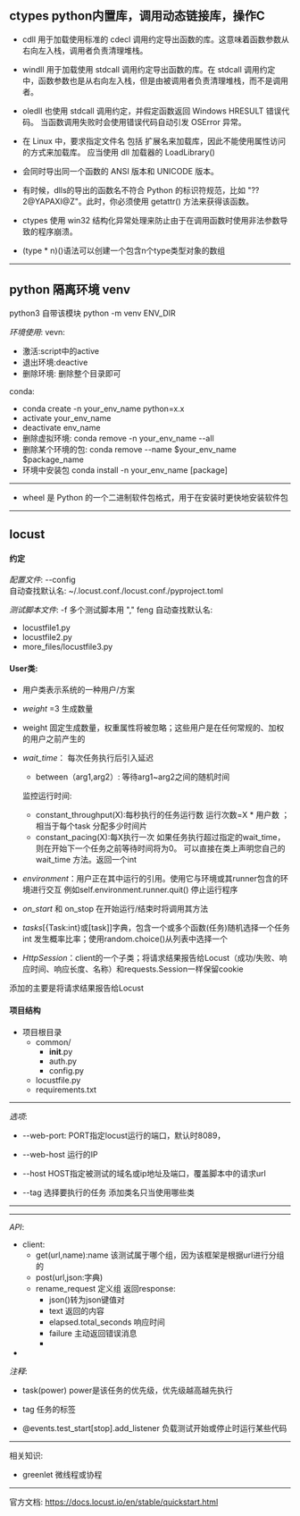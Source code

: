## ctypes python内置库，调用动态链接库，操作C
- cdll 用于加载使用标准的 cdecl 调用约定导出函数的库。这意味着函数参数从右向左入栈，调用者负责清理堆栈。
- windll 用于加载使用 stdcall 调用约定导出函数的库。在 stdcall 调用约定中，函数参数也是从右向左入栈，但是由被调用者负责清理堆栈，而不是调用者。
-  oledll 也使用 stdcall 调用约定，并假定函数返回 Windows HRESULT 错误代码。 当函数调用失败时会使用错误代码自动引发 OSError 异常。
- 在 Linux 中，要求指定文件名 包括 扩展名来加载库，因此不能使用属性访问的方式来加载库。 应当使用 dll 加载器的 LoadLibrary() 
- 会同时导出同一个函数的 ANSI 版本和 UNICODE 版本。
- 有时候，dlls的导出的函数名不符合 Python 的标识符规范，比如 "??2@YAPAXI@Z"。此时，你必须使用 getattr() 方法来获得该函数。
- ctypes 使用 win32 结构化异常处理来防止由于在调用函数时使用非法参数导致的程序崩溃。

- (type * n)()语法可以创建一个包含n个type类型对象的数组
----
## python 隔离环境 venv
python3 自带该模块
python -m venv ENV_DIR  

*环境使用*:
vevn:
- 激活:script中的active
- 退出环境:deactive
- 删除环境: 删除整个目录即可

conda:
- conda create -n your_env_name python=x.x
- activate your_env_name
- deactivate env_name
- 删除虚拟环境: conda remove -n your_env_name --all
- 删除某个环境的包: conda remove --name $your_env_name  $package_name 
- 环境中安装包 conda install -n your_env_name [package]

----
- wheel 是 Python 的一个二进制软件包格式，用于在安装时更快地安装软件包


--- 
## locust 
#### 约定
*配置文件*:
--config  
自动查找默认名:
~/.locust.conf./locust.conf./pyproject.toml 

*测试脚本文件*:
-f   多个测试脚本用 "," feng
自动查找默认名:
- locustfile1.py
- locustfile2.py
- more_files/locustfile3.py 

#### User类:
- 用户类表示系统的一种用户/方案
- *weight* =3  生成数量
- weight 固定生成数量，权重属性将被忽略；这些用户是在任何常规的、加权的用户之前产生的
- *wait_time*：
    每次任务执行后引入延迟
    - between（arg1,arg2）: 等待arg1~arg2之间的随机时间

    监控运行时间:
    - constant_throughput(X):每秒执行的任务运行数  运行次数=X * 用户数 ；相当于每个task 分配多少时间片
    - constant_pacing(X):每X执行一次 
    如果任务执行超过指定的wait_time，则在开始下一个任务之前等待时间将为0。
    可以直接在类上声明您自己的 wait_time 方法。返回一个int

- *environment*：用户正在其中运行的引用。使用它与环境或其runner包含的环境进行交互 例如self.environment.runner.quit()  停止运行程序


- *on_start* 和 on_stop 在开始运行/结束时将调用其方法

- *tasks*[{Task:int}或[task]]字典，包含一个或多个函数(任务)随机选择一个任务  int  发生概率比率；使用random.choice()从列表中选择一个

- *HttpSession*：client的一个子类；将请求结果报告给Locust（成功/失败、响应时间、响应长度、名称）和requests.Session一样保留cookie

添加的主要是将请求结果报告给Locust
#### 项目结构
- 项目根目录
    - common/
        - __init__.py
        - auth.py
        - config.py
    - locustfile.py
    - requirements.txt
---
*选项*:
- --web-port: PORT指定locust运行的端口，默认时8089，
- --web-host 运行的IP
- --host HOST指定被测试的域名或ip地址及端口，覆盖脚本中的请求url

- --tag 选择要执行的任务
添加类名只当使用哪些类
---



---
*API*:


 - client:
    - get(url,name):name 该测试属于哪个组，因为该框架是根据url进行分组的
    - post(url,json:字典)
    - rename_request 定义组
    返回response:
        - json()转为json键值对
        - text 返回的内容
        - elapsed.total_seconds 响应时间
        - failure 主动返回错误消息
        - 
-
*注释*:
- task(power) power是该任务的优先级，优先级越高越先执行

- tag 任务的标签
- @events.test_start[stop].add_listener   负载测试开始或停止时运行某些代码
---

相关知识:
- greenlet 微线程或协程


----
官方文档:
https://docs.locust.io/en/stable/quickstart.html